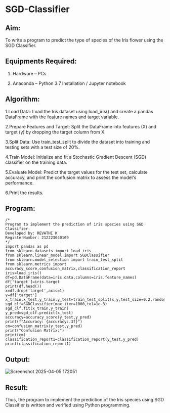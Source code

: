 # SGD-Classifier

## Aim:

To write a program to predict the type of species of the Iris flower using the SGD Classifier.

## Equipments Required:

1. Hardware – PCs

2. Anaconda – Python 3.7 Installation / Jupyter notebook

## Algorithm:

1.Load Data: Load the Iris dataset using load_iris() and create a pandas DataFrame with the feature names and target variable.

2.Prepare Features and Target: Split the DataFrame into features (X) and target (y) by dropping the target column from X.

3.Split Data: Use train_test_split to divide the dataset into training and testing sets with a test size of 20%.

4.Train Model: Initialize and fit a Stochastic Gradient Descent (SGD) classifier on the training data.

5.Evaluate Model: Predict the target values for the test set, calculate accuracy, and print the confusion matrix to assess the model's performance.

6.Print the results.

## Program:
```
/*
Program to implement the prediction of iris species using SGD Classifier.
Developed by: REVATHI K
RegisterNumber: 212223040169
*/
import pandas as pd
from sklearn.datasets import load_iris
from sklearn.linear_model import SGDClassifier
from sklearn.model_selection import train_test_split
from sklearn.metrics import accuracy_score,confusion_matrix,classification_report
iris=load_iris()
df=pd.DataFrame(data=iris.data,columns=iris.feature_names)
df['target']=iris.target
print(df.head())
x=df.drop('target',axis=1)
y=df['target']
x_train,x_test,y_train,y_test=train_test_split(x,y,test_size=0.2,random_state=42)
sgd_clf=SGDClassifier(max_iter=1000,tol=1e-3)
sgd_clf.fit(x_train,y_train)
y_pred=sgd_clf.predict(x_test)
accuracy=accuracy_score(y_test,y_pred)
print(f"Accuracy: {accuracy:.3f}")
cm=confusion_matrix(y_test,y_pred)
print("Confusion Matrix:")
print(cm)
classification_report1=classification_report(y_test,y_pred)
print(classification_report1)
```

## Output:

![Screenshot 2025-04-05 172051](https://github.com/user-attachments/assets/2b86e56a-02a3-4f51-a2aa-89a0515b9100)


## Result:

Thus, the program to implement the prediction of the Iris species using SGD Classifier is written and verified using Python programming.
